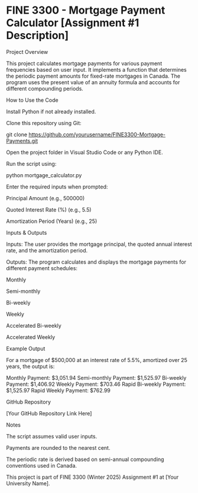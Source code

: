 # FINE 3300 - Mortgage Payment Calculator [Assignment #1 Description]

Project Overview

This project calculates mortgage payments for various payment frequencies based on user input. It implements a function that determines the periodic payment amounts for fixed-rate mortgages in Canada. The program uses the present value of an annuity formula and accounts for different compounding periods.

How to Use the Code

Install Python if not already installed.

Clone this repository using Git:

git clone https://github.com/yourusername/FINE3300-Mortgage-Payments.git

Open the project folder in Visual Studio Code or any Python IDE.

Run the script using:

python mortgage_calculator.py

Enter the required inputs when prompted:

Principal Amount (e.g., 500000)

Quoted Interest Rate (%) (e.g., 5.5)

Amortization Period (Years) (e.g., 25)

Inputs & Outputs

Inputs: The user provides the mortgage principal, the quoted annual interest rate, and the amortization period.

Outputs: The program calculates and displays the mortgage payments for different payment schedules:

Monthly

Semi-monthly

Bi-weekly

Weekly

Accelerated Bi-weekly

Accelerated Weekly

Example Output

For a mortgage of $500,000 at an interest rate of 5.5%, amortized over 25 years, the output is:

Monthly Payment: $3,051.94
Semi-monthly Payment: $1,525.97
Bi-weekly Payment: $1,406.92
Weekly Payment: $703.46
Rapid Bi-weekly Payment: $1,525.97
Rapid Weekly Payment: $762.99

GitHub Repository

[Your GitHub Repository Link Here]

Notes

The script assumes valid user inputs.

Payments are rounded to the nearest cent.

The periodic rate is derived based on semi-annual compounding conventions used in Canada.

This project is part of FINE 3300 (Winter 2025) Assignment #1 at [Your University Name].
